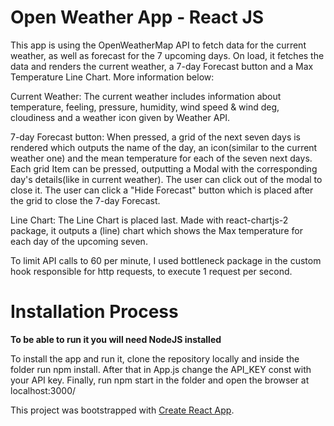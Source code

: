 # Open Weather App - React JS

This app is using the OpenWeatherMap API to fetch data for the current weather, as well as forecast for the 7 upcoming days.
On load, it fetches the data and renders the current weather, a 7-day Forecast button and a Max Temperature Line Chart. More information below:

Current Weather: The current weather includes information about temperature, feeling, pressure, humidity, wind speed & wind deg, cloudiness and a weather icon given by Weather API.

7-day Forecast button: When pressed, a grid of the next seven days is rendered which outputs the name of the day, an icon(similar to the current weather one) and the mean temperature for each of the seven next days. Each grid Item can be 
pressed, outputting a Modal with the corresponding day's details(like in current weather). The user can click out of the modal to close it. The user can click a "Hide Forecast" button which is placed after the grid to close the 7-day Forecast.

Line Chart: The Line Chart is placed last. Made with react-chartjs-2 package, it outputs a (line) chart which shows the Max
temperature for each day of the upcoming seven.

To limit API calls to 60 per minute, I used bottleneck package in the custom hook responsible for http requests, to execute 1 request per second. 

# Installation Process
**To be able to run it you will need NodeJS installed**

To install the app and run it, clone the repository locally and inside the folder run npm install. After that in App.js change the
API_KEY const with your API key. Finally, run npm start in the folder and open the browser at localhost:3000/


This project was bootstrapped with [Create React App](https://github.com/facebook/create-react-app).


